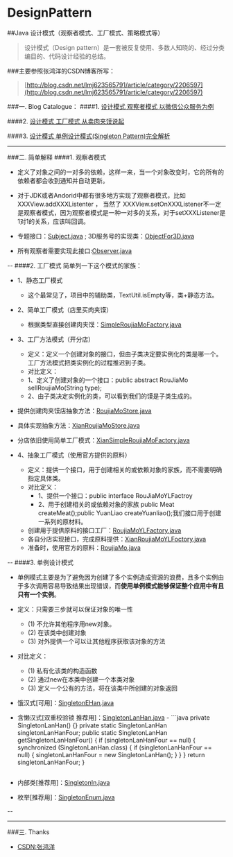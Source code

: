 # DesignPattern
##Java 设计模式（观察者模式、工厂模式、策略模式等）
> 设计模式（Design pattern）是一套被反复使用、多数人知晓的、经过分类编目的、代码设计经验的总结。

###主要参照张鸿洋的CSDN博客所写：
>[http://blog.csdn.net/lmj623565791/article/category/2206597](http://blog.csdn.net/lmj623565791/article/category/2206597)

###一. Blog Catalogue：
####1. [设计模式 观察者模式 以微信公众服务为例](http://blog.csdn.net/lmj623565791/article/details/24179699)

####2. [设计模式 工厂模式 从卖肉夹馍说起](http://blog.csdn.net/lmj623565791/article/details/24460585)

####3. [设计模式 单例设计模式(Singleton Pattern)完全解析](http://blog.csdn.net/dmk877/article/details/50311791)

-----
###二. 简单解释
####1. 观察者模式
 - 定义了对象之间的一对多的依赖，这样一来，当一个对象改变时，它的所有的依赖者都会收到通知并自动更新。

 - 对于JDK或者Andorid中都有很多地方实现了观察者模式，比如XXXView.addXXXListenter ， 当然了 XXXView.setOnXXXListener不一定是观察者模式，因为观察者模式是一种一对多的关系，对于setXXXListener是1对1的关系，应该叫回调。

 - 专题接口：[Subject.java](https://github.com/youlookwhat/DesignPattern/blob/master/app/src/main/java/com/example/jingbin/designpattern/observer/interfaces/Subject.java) ;  3D服务号的实现类：[ObjectFor3D.java](https://github.com/youlookwhat/DesignPattern/blob/master/app/src/main/java/com/example/jingbin/designpattern/observer/classs/ObjectFor3D.java)
 - 所有观察者需要实现此接口:[Observer.java](https://github.com/youlookwhat/DesignPattern/blob/master/app/src/main/java/com/example/jingbin/designpattern/observer/interfaces/Observer.java)

--
####2. 工厂模式
简单列一下这个模式的家族：

- 1、静态工厂模式

	- 这个最常见了，项目中的辅助类，TextUtil.isEmpty等，类+静态方法。

- 2、简单工厂模式（店里买肉夹馍）

	- 根据类型直接创建肉夹馍：[SimpleRoujiaMoFactory.java](https://github.com/youlookwhat/DesignPattern/blob/master/app/src/main/java/com/example/jingbin/designpattern/factory/classs/SimpleRoujiaMoFactory.java)

- 3、工厂方法模式（开分店）
	-  定义：定义一个创建对象的接口，但由子类决定要实例化的类是哪一个。工厂方法模式把类实例化的过程推迟到子类。
	-  对比定义：
  	 - 1、定义了创建对象的一个接口：public abstract RouJiaMo sellRoujiaMo(String type);
 	 - 2、由子类决定实例化的类，可以看到我们的馍是子类生成的。
 - 提供创建肉夹馍店抽象方法：[RoujiaMoStore.java](https://github.com/youlookwhat/DesignPattern/blob/master/app/src/main/java/com/example/jingbin/designpattern/factory/gcff/RoujiaMoStore.java)
 - 具体实现抽象方法：[XianRoujiaMoStore.java](https://github.com/youlookwhat/DesignPattern/blob/master/app/src/main/java/com/example/jingbin/designpattern/factory/gcff/XianRoujiaMoStore.java)
 - 分店依旧使用简单工厂模式：[XianSimpleRoujiaMoFactory.java](https://github.com/youlookwhat/DesignPattern/blob/master/app/src/main/java/com/example/jingbin/designpattern/factory/gcff/XianSimpleRoujiaMoFactory.java)

- 4、抽象工厂模式（使用官方提供的原料）
	 - 定义：提供一个接口，用于创建相关的或依赖对象的家族，而不需要明确指定具体类。
	 - 对比定义：
	 	- 1、提供一个接口：public interface RouJiaMoYLFactroy
	 	- 2、用于创建相关的或依赖对象的家族 public Meat createMeat();public YuanLiao createYuanliao();我们接口用于创建一系列的原材料。
	 - 创建用于提供原料的接口工厂：[RoujiaMoYLFactory.java](https://github.com/youlookwhat/DesignPattern/blob/master/app/src/main/java/com/example/jingbin/designpattern/factory/cxgc/RoujiaMoYLFactory.java)
	 - 各自分店实现接口，完成原料提供：[XianRoujiaMoYLFoctory.java](https://github.com/youlookwhat/DesignPattern/blob/master/app/src/main/java/com/example/jingbin/designpattern/factory/cxgc/XianRoujiaMoYLFoctory.java)
	 - 准备时，使用官方的原料：[RoujiaMo.java](https://github.com/youlookwhat/DesignPattern/blob/master/app/src/main/java/com/example/jingbin/designpattern/factory/cxgc/RoujiaMo.java)

--
####3. 单例设计模式
 - 单例模式主要是为了避免因为创建了多个实例造成资源的浪费，且多个实例由于多次调用容易导致结果出现错误，而**使用单例模式能够保证整个应用中有且只有一个实例**。
 - 定义：只需要三步就可以保证对象的唯一性
   - (1) 不允许其他程序用new对象。
   - (2) 在该类中创建对象
   - (3) 对外提供一个可以让其他程序获取该对象的方法
- 对比定义：
  - (1) 私有化该类的构造函数
  - (2) 通过new在本类中创建一个本类对象
  - (3) 定义一个公有的方法，将在该类中所创建的对象返回
- 饿汉式[可用]：[SingletonEHan.java]()
- 含懒汉式[双重校验锁 推荐用]：[SingletonLanHan.java]()
	  - ```java
	 private SingletonLanHan() {}
	 private static SingletonLanHan singletonLanHanFour;
    public static SingletonLanHan getSingletonLanHanFour() {
        if (singletonLanHanFour == null) {
            synchronized (SingletonLanHan.class) {
                if (singletonLanHanFour == null) {
                    singletonLanHanFour = new SingletonLanHan();
                }
            }
        }
        return singletonLanHanFour;
    }
    
	 ```
	 
- 内部类[推荐用]：[SingletonIn.java]()
- 枚举[推荐用]：[SingletonEnum.java]()
 
--

---

###三. Thanks
- [CSDN:张鸿洋](http://blog.csdn.net/lmj623565791)